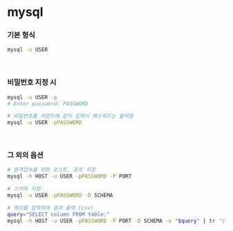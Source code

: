 mysql
===

### 기본 형식
```sh
mysql -u USER
```

<br>

### 비밀번호 지정 시
```sh
mysql -u USER -p
# Enter password: PASSWORD

# 비밀번호를 커맨드에 같이 입력시 패스워드는 붙여씀
mysql -u USER -pPASSWORD
```

<br>

### 그 외의 옵션
```sh
# 원격접속을 위한 호스트, 포트 지정
mysql -h HOST -u USER -pPASSWORD -P PORT

# 스키마 지정
mysql -u USER -pPASSWORD -D SCHEMA

# 쿼리를 입력하여 결과 출력 (csv)
query="SELECT column FROM table;"
mysql -h HOST -u USER -pPASSWORD -P PORT -D SCHEMA -e "$query" | tr '\t' ',' > /aaa/bbb/query.csv

```

<br>

### 

<br>
